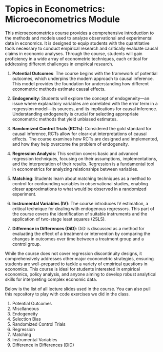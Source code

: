 # Topics in Econometrics: Microeconometrics Module


This microeconometrics course provides a comprehensive introduction to the methods and models used to analyze observational and experimental data in economics. It is designed to equip students with the quantitative tools necessary to conduct empirical research and critically evaluate causal claims in economic analyses. Through the course, students will gain proficiency in a wide array of econometric techniques, each critical for addressing different challenges in empirical research.

1. **Potential Outcomes**: The course begins with the framework of potential outcomes, which underpins the modern approach to causal inference. This model provides the foundation for understanding how different econometric methods estimate causal effects.

2. **Endogeneity**: Students will explore the concept of endogeneity—an issue where explanatory variables are correlated with the error term in a regression model—its sources, and its implications for causal inference. Understanding endogeneity is crucial for selecting appropriate econometric methods that yield unbiased estimates.

3. **Randomized Control Trials (RCTs)**: Considered the gold standard for causal inference, RCTs allow for clear-cut interpretations of causal effects. The course examines how RCTs are designed and implemented, and how they help overcome the problem of endogeneity.

4. **Regression Analysis**: This section covers basic and advanced regression techniques, focusing on their assumptions, implementations, and the interpretation of their results. Regression is a fundamental tool in econometrics for analyzing relationships between variables.

5. **Matching**: Students learn about matching techniques as a method to control for confounding variables in observational studies, enabling closer approximations to what would be observed in a randomized experiment.

6. **Instrumental Variables (IV)**: The course introduces IV estimation, a critical technique for dealing with endogenous regressors. This part of the course covers the identification of suitable instruments and the application of two-stage least squares (2SLS).

7. **Difference in Differences (DiD)**: DiD is discussed as a method for evaluating the effect of a treatment or intervention by comparing the changes in outcomes over time between a treatment group and a control group.

While the course does not cover regression discontinuity designs, it comprehensively addresses other major econometric strategies, ensuring students are well-prepared to tackle a variety of empirical questions in economics. This course is ideal for students interested in empirical economics, policy analysis, and anyone aiming to develop robust analytical skills for interpreting complex economic data.

Below is the list of all lecture slides used in the course. You can also pull this repository to play with code exercises we did in the class.

1. Potential Outcomes
2. Miscllaneous
3. Endogeneity
4. Selection Bias
5. Randomized Control Trials
6. Regression
7. Matching
8. Instrumental Variables
9. Difference in Differences (DiD)

